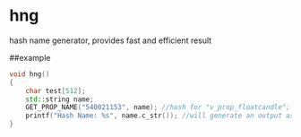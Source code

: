 # hng
hash name generator, provides fast and efficient result


##example

```c++
void hng()
{
    char test[512];
    std::string name;
    GET_PROP_NAME("540021153", name); //hash for "v_prop_floatcandle"; you can convert the hash to string using, to_string function
    printf("Hash Name: %s", name.c_str()); //will generate an output as, "v_prop_floatcandle"
}
```
